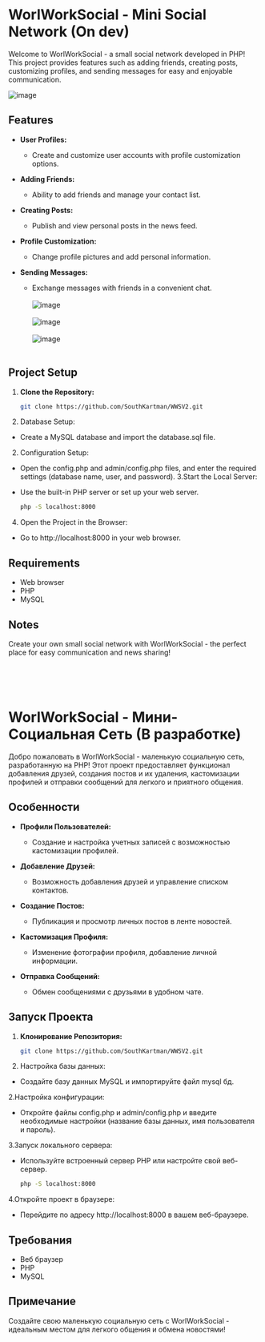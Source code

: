 # WorlWorkSocial - Mini Social Network (On dev)

Welcome to WorlWorkSocial - a small social network developed in PHP! This project provides features such as adding friends, creating posts, customizing profiles, and sending messages for easy and enjoyable communication.

![image](https://github.com/SouthKartman/WWSV2/assets/93534577/aac17d93-b069-42ca-84e7-c6263be2d613)


## Features

- **User Profiles:**
  - Create and customize user accounts with profile customization options.

- **Adding Friends:**
  - Ability to add friends and manage your contact list.

- **Creating Posts:**
  - Publish and view personal posts in the news feed.

- **Profile Customization:**
  - Change profile pictures and add personal information.

- **Sending Messages:**
  - Exchange messages with friends in a convenient chat.
<BR><BR>
![image](https://github.com/SouthKartman/WWSV2/assets/93534577/39968676-66e7-4eac-a555-a2099ba4758e)
<BR><BR>
![image](https://github.com/SouthKartman/WWSV2/assets/93534577/69ba9914-330d-4be1-a28e-b52edad0de1c)
<BR><BR>
![image](https://github.com/SouthKartman/WWSV2/assets/93534577/998259bc-13ad-4cb4-aa46-8ba975b8710a)
<BR><BR>



## Project Setup

1. **Clone the Repository:**
   ```bash
   git clone https://github.com/SouthKartman/WWSV2.git
   
1. Database Setup:
 - Create a MySQL database and import the database.sql file.
2. Configuration Setup:
- Open the config.php and admin/config.php files, and enter the required settings (database name, user, and password).
3.Start the Local Server:

- Use the built-in PHP server or set up your web server.
  ```bash
  php -S localhost:8000


4. Open the Project in the Browser:

- Go to http://localhost:8000 in your web browser.

## Requirements
- Web browser
- PHP
- MySQL

## Notes

Create your own small social network with WorlWorkSocial - the perfect place for easy communication and news sharing!

<br><br><br>

# WorlWorkSocial - Мини-Социальная Сеть (В разработке)

Добро пожаловать в WorlWorkSocial - маленькую социальную сеть, разработанную на PHP! Этот проект предоставляет функционал добавления друзей, создания постов и их удаления, кастомизации профилей и отправки сообщений для легкого и приятного общения.

## Особенности

- **Профили Пользователей:**
  - Создание и настройка учетных записей с возможностью кастомизации профилей.

- **Добавление Друзей:**
  - Возможность добавления друзей и управление списком контактов.

- **Создание Постов:**
  - Публикация и просмотр личных постов в ленте новостей.

- **Кастомизация Профиля:**
  - Изменение фотографии профиля, добавление личной информации.

- **Отправка Сообщений:**
  - Обмен сообщениями с друзьями в удобном чате.

## Запуск Проекта

1. **Клонирование Репозитория:**
   ```bash
   git clone https://github.com/SouthKartman/WWSV2.git

2. Настройка базы данных:

- Создайте базу данных MySQL и импортируйте файл mysql бд.

2.Настройка конфигурации:

- Откройте файлы config.php и admin/config.php и введите необходимые настройки (название базы данных, имя пользователя и пароль).

3.Запуск локального сервера:

- Используйте встроенный сервер PHP или настройте свой веб-сервер.
  ```bash
  php -S localhost:8000
  
4.Откройте проект в браузере:

- Перейдите по адресу http://localhost:8000 в вашем веб-браузере.


## Требования
- Веб браузер
- PHP
- MySQL

 ## Примечание
 Создайте свою маленькую социальную сеть с WorlWorkSocial - идеальным местом для легкого общения и обмена новостями!

